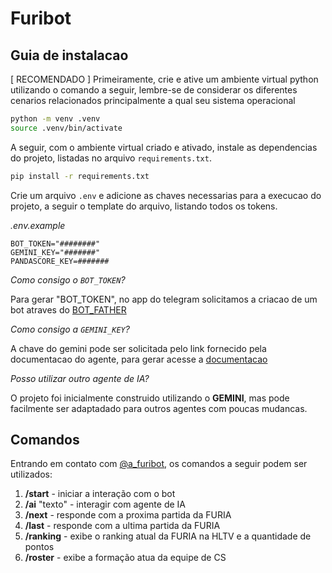 # Furibot

## Guia de instalacao

[ RECOMENDADO ] Primeiramente, crie e ative um ambiente virtual python utilizando o comando a seguir, lembre-se de considerar os diferentes cenarios relacionados principalmente a qual seu sistema operacional

```bash
python -m venv .venv
source .venv/bin/activate
```

A seguir, com o ambiente virtual criado e ativado, instale as dependencias do projeto, listadas no arquivo `requirements.txt`.

```bash
pip install -r requirements.txt
```

Crie um arquivo `.env` e adicione as chaves necessarias para a execucao do projeto, a seguir o template do arquivo, listando todos os tokens.

*.env.example*

```env
BOT_TOKEN="########"
GEMINI_KEY="#######"
PANDASCORE_KEY=#######
```

*Como consigo o `BOT_TOKEN`?*

Para gerar "BOT_TOKEN", no app do telegram solicitamos a criacao de um bot atraves do [BOT_FATHER](https://t.me/BotFather)

*Como consigo a `GEMINI_KEY`?*

A chave do gemini pode ser solicitada pelo link fornecido pela documentacao do agente, para gerar acesse a [documentacao](https://ai.google.dev/gemini-api/docs?hl=pt-br)

*Posso utilizar outro agente de IA?*

O projeto foi inicialmente construido utilizando o **GEMINI**, mas pode facilmente ser adaptadado para outros agentes com poucas mudancas.

## Comandos

Entrando em contato com [@a_furibot](https://t.me/@a_furibot), os comandos a seguir podem ser utilizados:

1. **/start** - iniciar a interação com o bot
2. **/ai** "texto" - interagir com agente de IA
3. **/next** - responde com a proxima partida da FURIA
4. **/last** - responde com a ultima partida da FURIA
5. **/ranking** - exibe o ranking atual da FURIA na HLTV e a quantidade de pontos
6. **/roster** - exibe a formação atua da equipe de CS